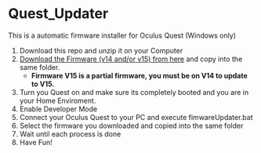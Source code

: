 # Quest_Updater
This is a automatic firmware installer for Oculus Quest (Windows only)

1. Download this repo and unzip it on your Computer
2. [Download the Firmware (v14 and/or v15) from here](https://url.blueforcer.de/quest) and copy into the same folder.
    - **Firmware V15 is a partial firmware, you must be on V14 to update to V15.**
3. Turn you Quest on and make sure its completely booted and you are in your Home Enviroment.    
4. Enable Developer Mode
5. Connect your Oculus Quest to your PC and execute fimwareUpdater.bat
6. Select the firmware you downloaded and copied into the same folder
7. Wait until each process is done
8. Have Fun!

